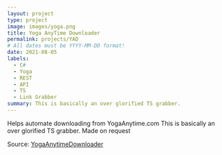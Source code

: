 ```yaml
---
layout: project
type: project
image: images/yoga.png
title: Yoga AnyTime Downloader
permalink: projects/YAD
# All dates must be YYYY-MM-DD format!
date: 2021-08-05
labels:
  - C#
  - Yoga
  - REST
  - API
  - TS
  - Link Grabber
summary: This is basically an over glorified TS grabber.
---
```

Helps automate downloading from YogaAnytime.com
This is basically an over glorified TS grabber.
Made on request

Source: [YogaAnytimeDownloader](https://github.com/Joexv/YogaAnytimeDownloader)



